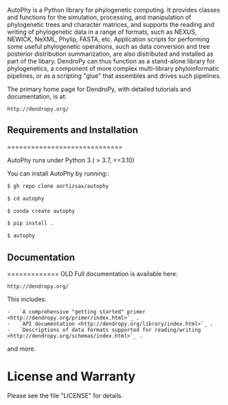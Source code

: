 AutoPhy is a Python library for phylogenetic computing.
It provides classes and functions for the simulation, processing, and
manipulation of phylogenetic trees and character matrices, and supports the
reading and writing of phylogenetic data in a range of formats, such as NEXUS,
NEWICK, NeXML, Phylip, FASTA, etc.  Application scripts for performing some
useful phylogenetic operations, such as data conversion and tree posterior
distribution summarization, are also distributed and installed as part of the
libary.  DendroPy can thus function as a stand-alone library for phylogenetics,
a component of more complex multi-library phyloinformatic pipelines, or as a
scripting "glue" that assembles and drives such pipelines.

The primary home page for DendroPy, with detailed tutorials and documentation, is at:

    http://dendropy.org/

## Requirements and Installation
=============================

AutoPhy runs under Python 3 ( > 3.7, <=3.10)

You can install AutoPhy by running::

```bash
$ gh repo clone aortizsax/autophy
```

```bash
$ cd autophy
```

```bash
$ conda create autophy
```

```bash
$ pip install .
```

```bash
$ autophy 
```

## Documentation
=============
OLD
Full documentation is available here:

    http://dendropy.org/

This includes:

    -   `A comprehensive "getting started" primer <http://dendropy.org/primer/index.html>`_ .
    -   `API documentation <http://dendropy.org/library/index.html>`_ .
    -   `Descriptions of data formats supported for reading/writing <http://dendropy.org/schemas/index.html>`_ .

and more.

License and Warranty
====================

Please see the file "LICENSE" for details.
